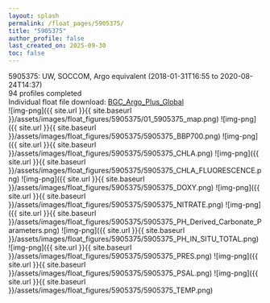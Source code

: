 ```yaml
---
layout: splash
permalink: /float_pages/5905375/
title: "5905375"
author_profile: false
last_created_on: 2025-09-30
toc: false
---
```

 
5905375: UW, SOCCOM, Argo equivalent (2018-01-31T16:55 to 2020-08-24T14:37)\
94 profiles completed\
Individual float file download: [BGC_Argo_Plus_Global](https://ftp.soest.hawaii.edu/bgc_argo_plus/Individual_Floats/outliers_removed/5905375_Sprof_processed.nc)\
![img-png]({{ site.url }}{{ site.baseurl }}/assets/images/float_figures/5905375/01_5905375_map.png)
![img-png]({{ site.url }}{{ site.baseurl }}/assets/images/float_figures/5905375/5905375_BBP700.png)
![img-png]({{ site.url }}{{ site.baseurl }}/assets/images/float_figures/5905375/5905375_CHLA.png)
![img-png]({{ site.url }}{{ site.baseurl }}/assets/images/float_figures/5905375/5905375_CHLA_FLUORESCENCE.png)
![img-png]({{ site.url }}{{ site.baseurl }}/assets/images/float_figures/5905375/5905375_DOXY.png)
![img-png]({{ site.url }}{{ site.baseurl }}/assets/images/float_figures/5905375/5905375_NITRATE.png)
![img-png]({{ site.url }}{{ site.baseurl }}/assets/images/float_figures/5905375/5905375_PH_Derived_Carbonate_Parameters.png)
![img-png]({{ site.url }}{{ site.baseurl }}/assets/images/float_figures/5905375/5905375_PH_IN_SITU_TOTAL.png)
![img-png]({{ site.url }}{{ site.baseurl }}/assets/images/float_figures/5905375/5905375_PRES.png)
![img-png]({{ site.url }}{{ site.baseurl }}/assets/images/float_figures/5905375/5905375_PSAL.png)
![img-png]({{ site.url }}{{ site.baseurl }}/assets/images/float_figures/5905375/5905375_TEMP.png)
